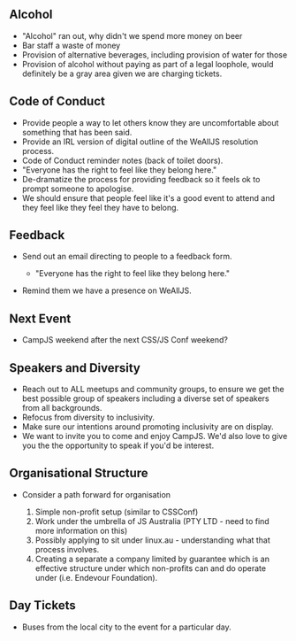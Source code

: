 ## Alcohol

  - "Alcohol" ran out, why didn't we spend more money on beer
  - Bar staff a waste of money
  - Provision of alternative beverages, including provision of water for those
  - Provision of alcohol without paying as part of a legal loophole, would definitely
    be a gray area given we are charging tickets.

## Code of Conduct

  - Provide people a way to let others know they are uncomfortable about something
    that has been said.
  - Provide an IRL version of digital outline of the WeAllJS resolution process.
  - Code of Conduct reminder notes (back of toilet doors).
  - "Everyone has the right to feel like they belong here."
  - De-dramatize the process for providing feedback so it feels ok to prompt someone
    to apologise.
  - We should ensure that people feel like it's a good event to attend and they feel
    like they feel they have to belong.

## Feedback

  - Send out an email directing to people to a feedback form.
    - "Everyone has the right to feel like they belong here."

  - Remind them we have a presence on WeAllJS.

## Next Event

  - CampJS weekend after the next CSS/JS Conf weekend?

## Speakers and Diversity

  - Reach out to ALL meetups and community groups, to ensure we get the best possible
    group of speakers including a diverse set of speakers from all backgrounds.
  - Refocus from diversity to inclusivity.
  - Make sure our intentions around promoting inclusivity are on display.
  - We want to invite you to come and enjoy CampJS.  We'd also love to give you the
    the opportunity to speak if you'd be interest.

## Organisational Structure

  - Consider a path forward for organisation

    1. Simple non-profit setup (similar to CSSConf)
    2. Work under the umbrella of JS Australia (PTY LTD - need to find more information on this)
    3. Possibly applying to sit under linux.au - understanding what that process involves.
    4. Creating a separate a company limited by guarantee which is an effective structure under
       which non-profits can and do operate under (i.e. Endevour Foundation).

## Day Tickets

  - Buses from the local city to the event for a particular day.
